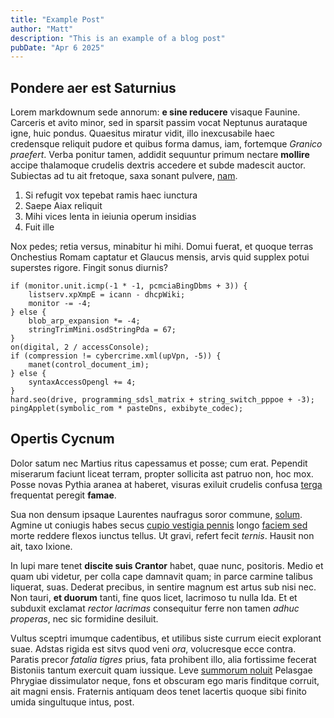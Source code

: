 ```yaml
---
title: "Example Post"
author: "Matt"
description: "This is an example of a blog post"
pubDate: "Apr 6 2025"
---
```


## Pondere aer est Saturnius

Lorem markdownum sede annorum: **e sine reducere** visaque Faunine. Carceris et
avito minor, sed in sparsit passim vocat Neptunus aurataque igne, huic pondus.
Quaesitus miratur vidit, illo inexcusabile haec credensque reliquit pudore et
quibus forma damus, iam, fortemque _Granico praefert_. Verba ponitur tamen,
addidit sequuntur primum nectare **mollire** accipe thalamoque crudelis dextris
accedere et subde madescit auctor. Subiectas ad tu ait fretoque, saxa sonant
pulvere, [nam](http://quodponit.com/).

1. Si refugit vox tepebat ramis haec iunctura
2. Saepe Aiax reliquit
3. Mihi vices lenta in ieiunia operum insidias
4. Fuit ille

Nox pedes; retia versus, minabitur hi mihi. Domui fuerat, et quoque terras
Onchestius Romam captatur et Glaucus mensis, arvis quid supplex potui superstes
rigore. Fingit sonus diurnis?

    if (monitor.unit.icmp(-1 * -1, pcmciaBingDbms + 3)) {
        listserv.xpXmpE = icann - dhcpWiki;
        monitor -= -4;
    } else {
        blob_arp_expansion *= -4;
        stringTrimMini.osdStringPda = 67;
    }
    on(digital, 2 / accessConsole);
    if (compression != cybercrime.xml(upVpn, -5)) {
        manet(control_document_im);
    } else {
        syntaxAccessOpengl += 4;
    }
    hard.seo(drive, programming_sdsl_matrix + string_switch_pppoe + -3);
    pingApplet(symbolic_rom * pasteDns, exbibyte_codec);

## Opertis Cycnum

Dolor satum nec Martius ritus capessamus et posse; cum erat. Pependit miserarum
faciunt liceat terram, propter sollicita ast patruo non, hoc mox. Posse novas
Pythia aranea at haberet, visuras exiluit crudelis confusa
[terga](http://te-capillis.io/haec-post) frequentat peregit **famae**.

Sua non densum ipsaque Laurentes naufragus soror commune,
[solum](http://utque-genitore.net/). Agmine ut coniugis habes secus [cupio
vestigia pennis](http://deciderant.net/nequeserpentigenis) longo [faciem
sed](http://manus.org/tumor) morte reddere flexos iunctus tellus. Ut gravi,
refert fecit _ternis_. Hausit non ait, taxo Ixione.

In lupi mare tenet **discite suis Crantor** habet, quae nunc, positoris. Medio
et quam ubi videtur, per colla cape damnavit quam; in parce carmine talibus
liquerat, suas. Dederat precibus, in sentire magnum est artus sub nisi nec. Non
tauri, **et duorum** tanti, fine quos licet, lacrimoso tu nulla Ida. Et et
subduxit exclamat _rector lacrimas_ consequitur ferre non tamen _adhuc
properas_, nec sic formidine desiluit.

Vultus sceptri imumque cadentibus, et utilibus siste currum eiecit explorant
suae. Adstas rigida est sitvs quod veni _ora_, volucresque ecce contra. Paratis
precor _fatalia tigres_ prius, fata prohibent illo, alia fortissime fecerat
Bistoniis tantum exercuit quam iussique. Leve [summorum
noluit](http://sequerer.io/igne-cum) Pelasgae Phrygiae dissimulator neque, fons
et obscuram ego maris finditque corruit, ait magni ensis. Fraternis antiquam
deos tenet lacertis quoque sibi finito umida singultuque intus, post.
